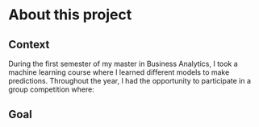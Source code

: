 # About this project

## Context
During the first semester of my master in Business Analytics, I took a machine learning course where I learned different models to make predictions. Throughout the year, I had the opportunity to participate in a group competition where:

## Goal 

